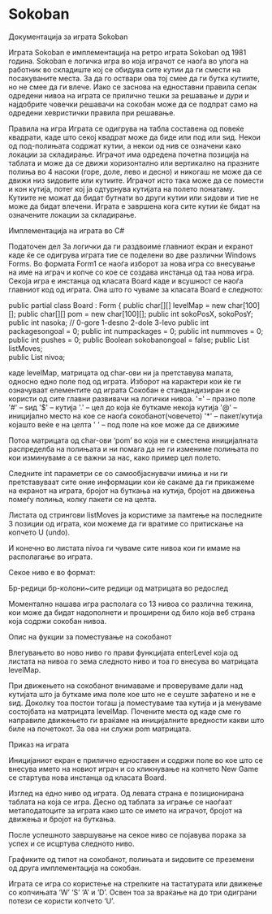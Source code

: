 # Sokoban
Документација за играта Sokoban

Играта Sokoban е имплементација на ретро играта Sokoban од 1981 година. Sokoban е логичка игра во која играчот се наоѓа во улога на работник во складиште кој се обидува сите кутии да ги смести на посакуваните места. За да го оствари ова тој смее да ги бутка кутиите, но не смее да ги влече.
Иако се заснова на едноставни правила сепак одредени нивоа на играта се прилично тешки за решавање и дури и најдобрите човечки решавачи на сокобан може да се подпрат само на одредени хевристички правила при решавање.

Правила на игра
Играта се одигрува на табла составена од повеќе квадрати, каде што секој квадрат може да биде или под или ѕид. Некои од под-полињата содржат кутии, а некои од нив се означени како локации за складирање.
Играчот има одредена почетна позиција на таблата и може да се движи хоризонтално или вертикално на празните полиња во 4 насоки (горе, доле, лево и десно) и никогаш не може да се движи низ ѕидовите или кутиите. Играчот исто така може да се помести и кон кутија, потег кој ја одтурнува кутијата на полето понатаму. Кутиите не можат да бидат бутнати во други кутии или ѕидови и тие не може да бидат влечени. Играта е завршена кога сите кутии ќе бидат на означените локации за складирање.

Имплементација на играта во C#

Податочен дел
За логички да ги раздвоиме главниот екран и екранот каде ќе се одигрува играта тие се поделени во две различни Windows Forms. Во формата Form1 се наоѓа изборот за нова игра со внесување на име на играч и копче со кое се создава инстанца од таа нова игра. Секоја игра e инстанца од класата Board каде и всушност се наоѓа главниот код од играта. 
Она што го чуваме за класата Board e следното:

public partial class Board : Form
    {
        public char[][] levelMap = new char[100][];
        public char[][] pom = new char[100][];
        public int sokoPosX, sokoPosY;
        public int nasoka; // 0-gore 1-desno 2-dole 3-levo
        public int packagesongoal = 0;
        public int numpackages = 0;
        public int nummoves = 0;
        public int pushes = 0;
        public Boolean sokobanongoal = false;
        public List<String> listMoves;	
        public List<String> nivoa;


каде levelMap, матрицата од char-ови ни ја претставува мапата, односно едно поле под од играта. Изборот на карактери кои ќе ги означуваат елементите од играта Сокобан е стандандизиран и се користи од сите главни развивачи на логички нивоа.
'=' – празно поле
'#' – ѕид
'$' – кутија
'.' – цел до која ќе буткаме некоја кутија
'@' – иницијално место на кое се наоѓа сокобанот(човечето)
'*' – пакет/кутија којашто веќе е на целта
' ' – под поле на кое може да се движиме


Потоа матрицата од char-ови ‘pom’ во која ни е сместена иницијалната распределба на полињата и ни помага да не ги измениме полињата по кои изминуваме а се важни за нас, како пример цел полето.

Следните int параметри се со самообјаснувачи имиња и ни ги претставуваат сите оние информации кои ќе сакаме да ги прикажеме на екранот на играта, бројот на буткања на кутија, бројот на движења помеѓу полиња, колку пакети се на целта.

Листата од стрингови listMoves ја користиме за памтење на последните 3 позиции од играта, кои можеме да ги вратиме со притискање на копчето U (undo).

И конечно во листата nivoa ги чуваме сите нивоа кои ги имаме на располагање во играта.

Секое ниво е во формат:

Бр-редици бр-колони~сите редици од матрицата во редослед

Моментално нашава игра располага со 13 нивоа со различна тежина, кои може да бидат надополнети и проширени од било која веб страна која содржи сокобан нивоа.

Опис на фукции за поместување на сокобанот

Влегувањето во ново ниво го прави функцијата enterLevel која од листата на нивоа го зема следното ниво и тоа го внесува во матрицата levelMap.

При движењето на сокобанот внимаваме и проверуваме дали над кутијата што ја буткаме има поле кое што не е сеуште зафатено и не е ѕид. Доколку тоа постои тогаш ја поместуваме таа кутија и ја менуваме состојбата на матрицата levelMap. Почените места од каде сме го направиле движењето ги враќаме на иницијалните вредности какви што биле на почетокот. За ова ни служи pom матрицата.

Приказ на играта

Иницијаниот екран е прилично едноставен и содржи поле во кое што се внесува името на новиот играч и со кликнување на копчето New Game се стартува нова инстанца од класата Board.

Изглед на едно ниво од играта. Од левата страна е позиционирана таблата на која се игра.  Десно од таблата за играње се наоѓаат метаподатоците за играта како што се името на играчот, бројот на движења и бројот на буткања.

После успешното завршување на секое ниво се појавува порака за успех и се исцртува следното ниво.

Графиките од типот на сокобанот, полињата и ѕидовите се преземени од друга имплементација на сокобан.

Играта се игра со користење на стрелките на тастатурата или движење со копчињата ‘W’ ‘S’ ‘A’ и ‘D’. Освен тоа за враќање на до три одиграни потези се користи копчето ‘U’.
